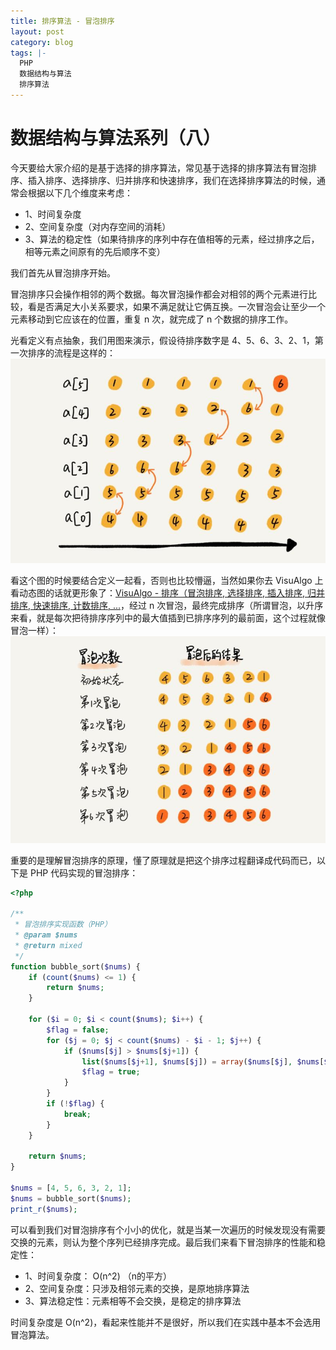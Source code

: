 ```yaml
---
title: 排序算法 - 冒泡排序
layout: post
category: blog
tags: |-
  PHP
  数据结构与算法
  排序算法
---
```


# 数据结构与算法系列（八）
今天要给大家介绍的是基于选择的排序算法，常见基于选择的排序算法有冒泡排序、插入排序、选择排序、归并排序和快速排序，我们在选择排序算法的时候，通常会根据以下几个维度来考虑：

- 1、时间复杂度
- 2、空间复杂度（对内存空间的消耗）
- 3、算法的稳定性（如果待排序的序列中存在值相等的元素，经过排序之后，相等元素之间原有的先后顺序不变）

我们首先从冒泡排序开始。

冒泡排序只会操作相邻的两个数据。每次冒泡操作都会对相邻的两个元素进行比较，看是否满足大小关系要求，如果不满足就让它俩互换。一次冒泡会让至少一个元素移动到它应该在的位置，重复 n 次，就完成了 n 个数据的排序工作。

光看定义有点抽象，我们用图来演示，假设待排序数字是 4、5、6、3、2、1，第一次排序的流程是这样的：
![](/assets/post/Fu3fHyCEEeb5taZJ1ay4UxYFtrQj.jpeg)

看这个图的时候要结合定义一起看，否则也比较懵逼，当然如果你去 VisuAlgo 上看动态图的话就更形象了：[VisuAlgo - 排序（冒泡排序, 选择排序, 插入排序, 归并排序, 快速排序, 计数排序, ...](https://visualgo.net/zh/sorting)，经过 n 次冒泡，最终完成排序（所谓冒泡，以升序来看，就是每次把待排序序列中的最大值插到已排序序列的最前面，这个过程就像冒泡一样）： 
![](/assets/post/Fm23-ln4Glx0zwGxO3gP8_QYZz1m.jpeg)

重要的是理解冒泡排序的原理，懂了原理就是把这个排序过程翻译成代码而已，以下是 PHP 代码实现的冒泡排序：
```php
<?php

/**
 * 冒泡排序实现函数（PHP）
 * @param $nums
 * @return mixed
 */
function bubble_sort($nums) {
    if (count($nums) <= 1) {
        return $nums;
    }

    for ($i = 0; $i < count($nums); $i++) {
        $flag = false;
        for ($j = 0; $j < count($nums) - $i - 1; $j++) {
            if ($nums[$j] > $nums[$j+1]) {
                list($nums[$j+1], $nums[$j]) = array($nums[$j], $nums[$j+1]);
                $flag = true;
            }
        }
        if (!$flag) {
            break;
        }
    }

    return $nums;
}

$nums = [4, 5, 6, 3, 2, 1];
$nums = bubble_sort($nums);
print_r($nums);
```
可以看到我们对冒泡排序有个小小的优化，就是当某一次遍历的时候发现没有需要交换的元素，则认为整个序列已经排序完成。最后我们来看下冒泡排序的性能和稳定性：

- 1、时间复杂度： O(n^2) （n的平方）
- 2、空间复杂度：只涉及相邻元素的交换，是原地排序算法
- 3、算法稳定性：元素相等不会交换，是稳定的排序算法

时间复杂度是 O(n^2)，看起来性能并不是很好，所以我们在实践中基本不会选用冒泡算法。